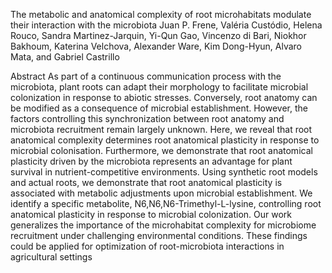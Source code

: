 The metabolic and anatomical complexity of root microhabitats modulate their interaction with the microbiota
Juan P. Frene, Valéria Custódio, Helena Rouco, Sandra Martinez-Jarquin, Yi-Qun Gao, Vincenzo di Bari, Niokhor Bakhoum, Katerina Velchova, Alexander Ware, Kim Dong-Hyun, Alvaro Mata, and Gabriel Castrillo

Abstract
As part of a continuous communication process with the microbiota, plant roots can adapt their morphology to facilitate microbial colonization in response to abiotic stresses. Conversely, root anatomy can be modified as a consequence of microbial establishment. However, the factors controlling this synchronization between root anatomy and microbiota recruitment remain largely unknown. Here, we reveal that root anatomical complexity determines root anatomical plasticity in response to microbial colonisation. Furthermore, we demonstrate that root anatomical plasticity driven by the microbiota represents an advantage for plant survival in nutrient-competitive environments. Using synthetic root models and actual roots, we demonstrate that root anatomical plasticity is associated with metabolic adjustments upon microbial establishment. We identify a specific metabolite, N6,N6,N6-Trimethyl-L-lysine, controlling root anatomical plasticity in response to microbial colonization. Our work generalizes the importance of the microhabitat complexity for microbiome recruitment under challenging environmental conditions. These findings could be applied for optimization of root-microbiota interactions in agricultural settings


